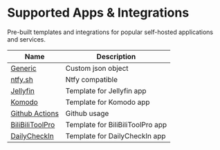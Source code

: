 # Supported Apps & Integrations

Pre-built templates and integrations for popular self-hosted applications and services.

| Name                                    | Description                      |
| --------------------------------------- | -------------------------------- |
| [Generic](./Generic/Generic.md)         | Custom json object               |
| [ntfy.sh](./ntfy.md)                    | Ntfy compatible                  |
| [Jellyfin](./Jellyfin/Jellyfin.md)      | Template for Jellyfin app        |
| [Komodo](./Komodo/Komodo.md)            | Template for Komodo app          |
| [Github Actions](./GithubActions.md)    | Github usage                     |
| [BiliBiliToolPro](./BiliBiliToolPro.md) | Template for BiliBiliToolPro app |
| [DailyCheckIn](./DailyCheckIn.md)       | Template for DailyCheckIn app    |
